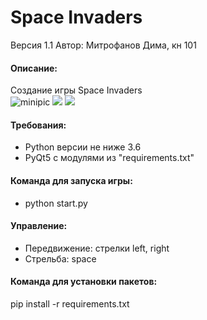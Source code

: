 # Space Invaders
Версия 1.1
Автор: Митрофанов Дима, кн 101

#### Описание:
Cоздание игры Space Invaders  
![minipic](https://user-images.githubusercontent.com/35761978/113134606-71cdc000-923a-11eb-9a13-628981d746a8.png)
![](https://user-images.githubusercontent.com/35761978/113134886-d5f08400-923a-11eb-9f91-8558d679f48f.png)
![](https://user-images.githubusercontent.com/35761978/113134964-f28cbc00-923a-11eb-94b5-1fac0dfd0d4b.png)

#### Требования:
* Python версии не ниже 3.6
* PyQt5 c модулями из "requirements.txt"

#### Команда для запуска игры:
* python start.py

#### Управление:
* Передвижение: стрелки left, right
* Стрельба: space

#### Команда для установки пакетов:  
pip install -r requirements.txt
